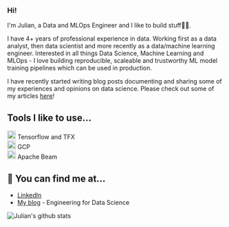 ### Hi!

I'm Julian, a Data and MLOps Engineer and I like to build stuff👷‍♂️.

I have 4+ years of professional experience in data. Working first as a data analyst, then data scientist and more recently as a data/machine learning engineer. Interested in all things Data Science, Machine Learning and MLOps - I love building reproducible, scaleable and trustworthy ML model training pipelines which can be used in production.

I have recently started writing blog posts documenting and sharing some of my experiences and opinions on data science. Please check out some of my articles [here](https://engineeringfordatascience.com/archives)!

## Tools I like to use...

<img height="20" src="https://upload.wikimedia.org/wikipedia/commons/2/2d/Tensorflow_logo.svg"> Tensorflow and TFX
<br>
<img height="20" src="https://www.gstatic.com/devrel-devsite/prod/v0a713fec70a4b4c54311265d5142e962747a0e45a24063467564a2765c008ac7/cloud/images/favicons/onecloud/favicon.ico"> GCP
<br>
<img height="20" src="https://beam.apache.org/images/logos/full-color/nameless/beam-logo-full-color-nameless.svg"> Apache Beam

## 🔎 You can find me at...

- [LinkedIn](https://www.linkedin.com/in/westjc/)
- [My blog](https://engineeringfordatascience.com/) - Engineering for Data Science


![Julian's github stats](https://github-readme-stats.vercel.app/api?username=julian-west&count_private=true&show_icons=true&theme=algolia) 
